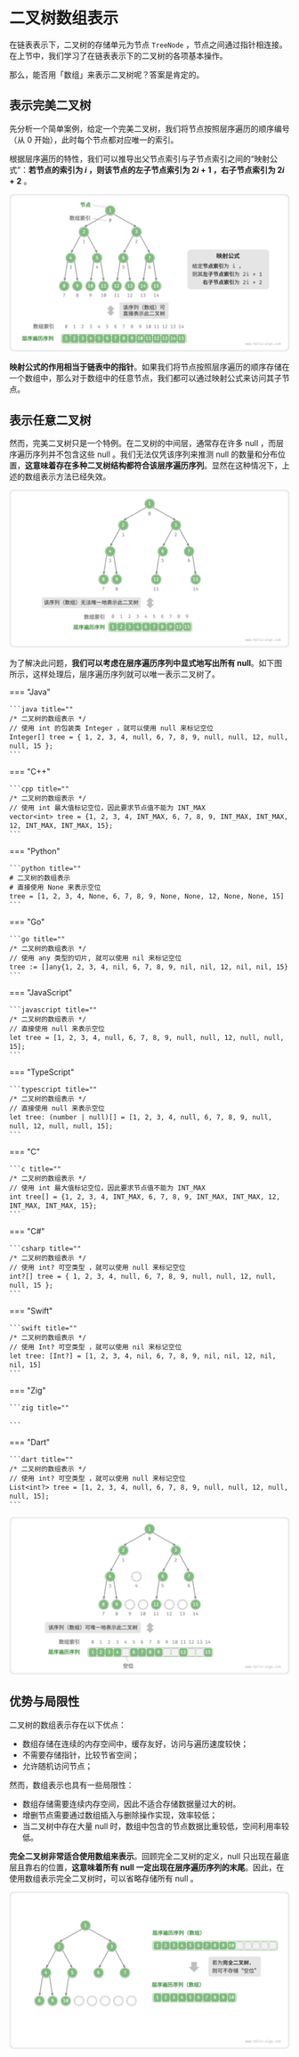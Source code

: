 # 二叉树数组表示

在链表表示下，二叉树的存储单元为节点 `TreeNode` ，节点之间通过指针相连接。在上节中，我们学习了在链表表示下的二叉树的各项基本操作。

那么，能否用「数组」来表示二叉树呢？答案是肯定的。

## 表示完美二叉树

先分析一个简单案例，给定一个完美二叉树，我们将节点按照层序遍历的顺序编号（从 $0$ 开始），此时每个节点都对应唯一的索引。

根据层序遍历的特性，我们可以推导出父节点索引与子节点索引之间的“映射公式”：**若节点的索引为 $i$ ，则该节点的左子节点索引为 $2i + 1$ ，右子节点索引为 $2i + 2$** 。

![完美二叉树的数组表示](binary_tree.assets/array_representation_mapping.png)

**映射公式的作用相当于链表中的指针**。如果我们将节点按照层序遍历的顺序存储在一个数组中，那么对于数组中的任意节点，我们都可以通过映射公式来访问其子节点。

## 表示任意二叉树

然而，完美二叉树只是一个特例。在二叉树的中间层，通常存在许多 $\text{null}$ ，而层序遍历序列并不包含这些 $\text{null}$ 。我们无法仅凭该序列来推测 $\text{null}$ 的数量和分布位置，**这意味着存在多种二叉树结构都符合该层序遍历序列**。显然在这种情况下，上述的数组表示方法已经失效。

![层序遍历序列对应多种二叉树可能性](binary_tree.assets/array_representation_without_empty.png)

为了解决此问题，**我们可以考虑在层序遍历序列中显式地写出所有 $\text{null}$**。如下图所示，这样处理后，层序遍历序列就可以唯一表示二叉树了。

=== "Java"

    ```java title=""
    /* 二叉树的数组表示 */
    // 使用 int 的包装类 Integer ，就可以使用 null 来标记空位
    Integer[] tree = { 1, 2, 3, 4, null, 6, 7, 8, 9, null, null, 12, null, null, 15 };
    ```

=== "C++"

    ```cpp title=""
    /* 二叉树的数组表示 */
    // 使用 int 最大值标记空位，因此要求节点值不能为 INT_MAX
    vector<int> tree = {1, 2, 3, 4, INT_MAX, 6, 7, 8, 9, INT_MAX, INT_MAX, 12, INT_MAX, INT_MAX, 15};
    ```

=== "Python"

    ```python title=""
    # 二叉树的数组表示
    # 直接使用 None 来表示空位
    tree = [1, 2, 3, 4, None, 6, 7, 8, 9, None, None, 12, None, None, 15]
    ```

=== "Go"

    ```go title=""
    /* 二叉树的数组表示 */
    // 使用 any 类型的切片, 就可以使用 nil 来标记空位
    tree := []any{1, 2, 3, 4, nil, 6, 7, 8, 9, nil, nil, 12, nil, nil, 15}
    ```

=== "JavaScript"

    ```javascript title=""
    /* 二叉树的数组表示 */
    // 直接使用 null 来表示空位
    let tree = [1, 2, 3, 4, null, 6, 7, 8, 9, null, null, 12, null, null, 15];
    ```

=== "TypeScript"

    ```typescript title=""
    /* 二叉树的数组表示 */
    // 直接使用 null 来表示空位
    let tree: (number | null)[] = [1, 2, 3, 4, null, 6, 7, 8, 9, null, null, 12, null, null, 15];
    ```

=== "C"

    ```c title=""
    /* 二叉树的数组表示 */
    // 使用 int 最大值标记空位，因此要求节点值不能为 INT_MAX
    int tree[] = {1, 2, 3, 4, INT_MAX, 6, 7, 8, 9, INT_MAX, INT_MAX, 12, INT_MAX, INT_MAX, 15};
    ```

=== "C#"

    ```csharp title=""
    /* 二叉树的数组表示 */
    // 使用 int? 可空类型 ，就可以使用 null 来标记空位
    int?[] tree = { 1, 2, 3, 4, null, 6, 7, 8, 9, null, null, 12, null, null, 15 };
    ```

=== "Swift"

    ```swift title=""
    /* 二叉树的数组表示 */
    // 使用 Int? 可空类型 ，就可以使用 nil 来标记空位
    let tree: [Int?] = [1, 2, 3, 4, nil, 6, 7, 8, 9, nil, nil, 12, nil, nil, 15]
    ```

=== "Zig"

    ```zig title=""

    ```

=== "Dart"

    ```dart title=""
    /* 二叉树的数组表示 */
    // 使用 int? 可空类型 ，就可以使用 null 来标记空位
    List<int?> tree = [1, 2, 3, 4, null, 6, 7, 8, 9, null, null, 12, null, null, 15];
    ```

![任意类型二叉树的数组表示](binary_tree.assets/array_representation_with_empty.png)

## 优势与局限性

二叉树的数组表示存在以下优点：

- 数组存储在连续的内存空间中，缓存友好，访问与遍历速度较快；
- 不需要存储指针，比较节省空间；
- 允许随机访问节点；

然而，数组表示也具有一些局限性：

- 数组存储需要连续内存空间，因此不适合存储数据量过大的树。
- 增删节点需要通过数组插入与删除操作实现，效率较低；
- 当二叉树中存在大量 $\text{null}$ 时，数组中包含的节点数据比重较低，空间利用率较低。

**完全二叉树非常适合使用数组来表示**。回顾完全二叉树的定义，$\text{null}$ 只出现在最底层且靠右的位置，**这意味着所有 $\text{null}$ 一定出现在层序遍历序列的末尾**。因此，在使用数组表示完全二叉树时，可以省略存储所有 $\text{null}$ 。

![完全二叉树的数组表示](binary_tree.assets/array_representation_complete_binary_tree.png)
